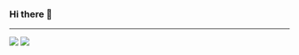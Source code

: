 ### Hi there 👋

<!--
**SongMinGyu0506/SongMinGyu0506** is a ✨ _special_ ✨ repository because its `README.md` (this file) appears on your GitHub profile.

Here are some ideas to get you started:

- 🔭 I’m currently working on ...
- 🌱 I’m currently learning ...
- 👯 I’m looking to collaborate on ...
- 🤔 I’m looking for help with ...
- 💬 Ask me about ...
- 📫 How to reach me: ...
- 😄 Pronouns: ...
- ⚡ Fun fact: ...
-->
---
<div>
  <img src="https://github-readme-stats.vercel.app/api?username=SongMinGyu0506&show_icons=true&theme=dark">
  <img src="https://github-readme-stats.vercel.app/api/top-langs/?username=SongMinGyu0506&layout=compact&theme=dark">
</div>
